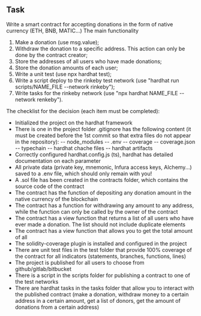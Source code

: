 ## Task
Write a smart contract for accepting donations in the form of native currency (ETH, BNB, MATIC...)
The main functionality
1) Make a donation (use msg.value);
2) Withdraw the donation to a specific address. This action can only be done by the contract creator;
3) Store the addresses of all users who have made donations;
4) Store the donation amounts of each user;
5) Write a unit test (use npx hardhat test);
6) Write a script deploy to the rinkeby test network (use "hardhat run scripts/NAME_FILE --network rinkeby");
7) Write tasks for the rinkeby network (use "npx hardhat NAME_FILE -- network renkeby").

The checklist for the decision (each item must be completed):
- Initialized the project on the hardhat framework
- There is one in the project folder .gitignore has the following content (it must be created before the 1st commit so that extra files do not appear in the repository):
  -- node_modules
  -- .env
  -- coverage
  -- coverage.json
  -- typechain
  -- hardhat chache files
  -- hardhat artifacts
- Correctly configured hardhat.config.js (ts), hardhat has detailed documentation on each parameter
- All private data (private key, mnemonic, Infura access keys, Alchemy...) saved to a .env file, which should only remain with you!
- A .sol file has been created in the contracts folder, which contains the source code of the contract
- The contract has the function of depositing any donation amount in the native currency of the blockchain
- The contract has a function for withdrawing any amount to any address, while the function can only be called by the owner of the contract
- The contract has a view function that returns a list of all users who have ever made a donation. The list should not include duplicate elements
- The contract has a view function that allows you to get the total amount of all
- The solidity-coverage plugin is installed and configured in the project
- There are unit test files in the test folder that provide 100% coverage of the contract for all indicators (statements, branches, functions, lines)
- The project is published for all users to choose from github/gitlab/bitbucket
- There is a script in the scripts folder for publishing a contract to one of the test networks
- There are hardhat tasks in the tasks folder that allow you to interact with the published contract (make a donation, withdraw money to a certain address in a certain amount, get a list of donors, get the amount of donations from a certain address)
